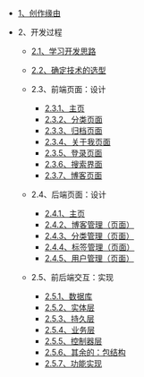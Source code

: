- [1、创作缘由](create_reason/reason.md)



- 2、开发过程

  - [2.1、学习开发思路](doc/2/2-1.md)
  - [2.2、确定技术的选型](doc/2/2-2.md)
  - 2.3、前端页面：设计
    - [2.3.1、主页](doc/3/3-1.md)
    - [2.3.2、分类页面](doc/3/3-2.md)
    - [2.3.3、归档页面](doc/3/3-3.md)
    - [2.3.4、关于我页面](doc/3/3-4.md)
    - [2.3.5、登录页面](doc/3/3-5.md)
    - [2.3.6、搜索界面](doc/3/3-6.md)
    - [2.3.7、博客页面](doc/3/3-7.md)
  
  - 2.4、后端页面：设计
    - [2.4.1、主页](doc/4/4-1.md)
    - [2.4.2、博客管理（页面）](doc/4/4-2.md)
    - [2.4.3、分类管理（页面）](doc/4/4-3.md)
    - [2.4.4、标签管理（页面）](doc/4/4-4.md)
    - [2.4.5、用户管理（页面）](doc/4/4-5.md)

  - 2.5、前后端交互：实现
    - [2.5.1、数据库](doc/5/5-1.md)
    - [2.5.2、实体层](doc/5/5-2.md)
    - [2.5.3、持久层](doc/5/5-3.md)
    - [2.5.4、业务层](doc/5/5-4.md)
    - [2.5.5、控制器层](doc/5/5-5.md)
    - [2.5.6、其余的：包结构](doc/5/5-6.md)
    - [2.5.7、功能实现](doc/5/5-7.md)


